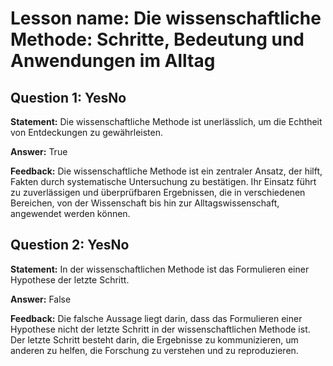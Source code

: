 # Lesson name: Die wissenschaftliche Methode: Schritte, Bedeutung und Anwendungen im Alltag

## Question 1: YesNo

**Statement:** Die wissenschaftliche Methode ist unerlässlich, um die Echtheit von Entdeckungen zu gewährleisten.

**Answer:** True

**Feedback:**
Die wissenschaftliche Methode ist ein zentraler Ansatz, der hilft, Fakten durch systematische Untersuchung zu bestätigen. Ihr Einsatz führt zu zuverlässigen und überprüfbaren Ergebnissen, die in verschiedenen Bereichen, von der Wissenschaft bis hin zur Alltagswissenschaft, angewendet werden können.


## Question 2: YesNo

**Statement:** In der wissenschaftlichen Methode ist das Formulieren einer Hypothese der letzte Schritt.

**Answer:** False

**Feedback:**
Die falsche Aussage liegt darin, dass das Formulieren einer Hypothese nicht der letzte Schritt in der wissenschaftlichen Methode ist. Der letzte Schritt besteht darin, die Ergebnisse zu kommunizieren, um anderen zu helfen, die Forschung zu verstehen und zu reproduzieren.

